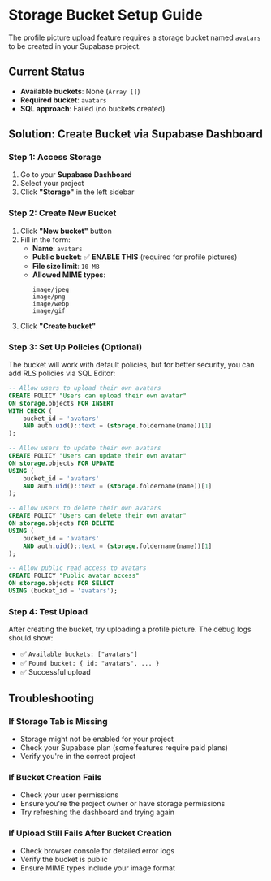 # Storage Bucket Setup Guide

The profile picture upload feature requires a storage bucket named `avatars` to be created in your Supabase project.

## Current Status
- **Available buckets**: None (`Array []`)
- **Required bucket**: `avatars`
- **SQL approach**: Failed (no buckets created)

## Solution: Create Bucket via Supabase Dashboard

### Step 1: Access Storage
1. Go to your **Supabase Dashboard**
2. Select your project
3. Click **"Storage"** in the left sidebar

### Step 2: Create New Bucket
1. Click **"New bucket"** button
2. Fill in the form:
   - **Name**: `avatars`
   - **Public bucket**: ✅ **ENABLE THIS** (required for profile pictures)
   - **File size limit**: `10 MB`
   - **Allowed MIME types**: 
     ```
     image/jpeg
     image/png
     image/webp
     image/gif
     ```
3. Click **"Create bucket"**

### Step 3: Set Up Policies (Optional)
The bucket will work with default policies, but for better security, you can add RLS policies via SQL Editor:

```sql
-- Allow users to upload their own avatars
CREATE POLICY "Users can upload their own avatar"
ON storage.objects FOR INSERT
WITH CHECK (
    bucket_id = 'avatars' 
    AND auth.uid()::text = (storage.foldername(name))[1]
);

-- Allow users to update their own avatars  
CREATE POLICY "Users can update their own avatar"
ON storage.objects FOR UPDATE
USING (
    bucket_id = 'avatars' 
    AND auth.uid()::text = (storage.foldername(name))[1]
);

-- Allow users to delete their own avatars
CREATE POLICY "Users can delete their own avatar"
ON storage.objects FOR DELETE
USING (
    bucket_id = 'avatars' 
    AND auth.uid()::text = (storage.foldername(name))[1]
);

-- Allow public read access to avatars
CREATE POLICY "Public avatar access"
ON storage.objects FOR SELECT
USING (bucket_id = 'avatars');
```

### Step 4: Test Upload
After creating the bucket, try uploading a profile picture. The debug logs should show:
- ✅ `Available buckets: ["avatars"]`
- ✅ `Found bucket: { id: "avatars", ... }`
- ✅ Successful upload

## Troubleshooting

### If Storage Tab is Missing
- Storage might not be enabled for your project
- Check your Supabase plan (some features require paid plans)
- Verify you're in the correct project

### If Bucket Creation Fails
- Check your user permissions
- Ensure you're the project owner or have storage permissions
- Try refreshing the dashboard and trying again

### If Upload Still Fails After Bucket Creation
- Check browser console for detailed error logs
- Verify the bucket is public
- Ensure MIME types include your image format
